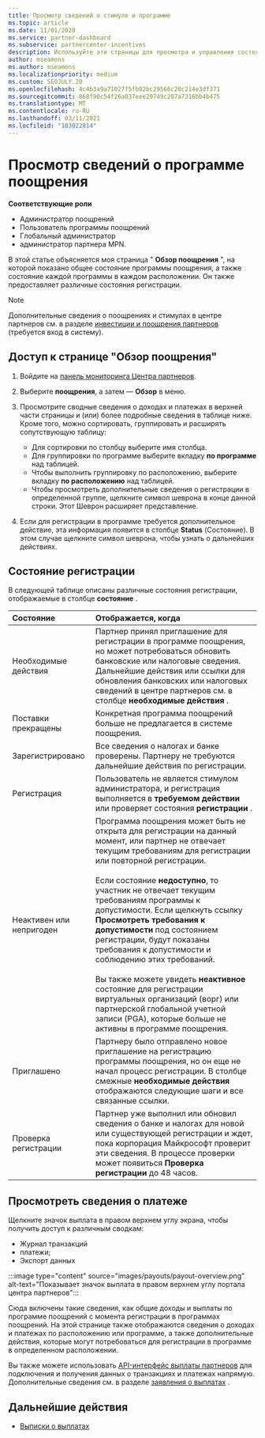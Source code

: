 ```yaml
---
title: Просмотр сведений о стимуле и программе
ms.topic: article
ms.date: 11/01/2020
ms.service: partner-dashboard
ms.subservice: partnercenter-incentives
description: Используйте эти страницы для просмотра и управления состоянием программы поощрения
author: mseamons
ms.author: mseamons
ms.localizationpriority: medium
ms.custom: SEOJULY.20
ms.openlocfilehash: 4c4b3a9a71027f5fb02bc29566c20c214e3df371
ms.sourcegitcommit: 868f90c54f26a037eee29749c207a7316bb4b475
ms.translationtype: MT
ms.contentlocale: ru-RU
ms.lasthandoff: 03/11/2021
ms.locfileid: "103022814"
---
```

# <a name="view-your-incentives-program-details"></a>Просмотр сведений о программе поощрения

**Соответствующие роли**

- Администратор поощрений
- Пользователь программы поощрений
- Глобальный администратор
- администратор партнера MPN.

В этой статье объясняется моя страница " **Обзор поощрения** ", на которой показано общее состояние программы поощрения, а также состояние каждой программы в каждом расположении. Он также предоставляет различные состояния регистрации.

>[!NOTE]
>Дополнительные сведения о поощрениях и стимулах в центре партнеров см. в разделе [инвестиции и поощрения партнеров](https://partner.microsoft.com/membership/partner-incentives) (требуется вход в систему).

## <a name="access-the-incentives-overview-page"></a>Доступ к странице "Обзор поощрения"

1. Войдите на [панель мониторинга Центра партнеров](https://partner.microsoft.com/dashboard).
1. Выберите **поощрения**, а затем — **Обзор** в меню.
1. Просмотрите сводные сведения о доходах и платежах в верхней части страницы и (или) более подробные сведения в таблице ниже. Кроме того, можно сортировать, группировать и расширять сопутствующую таблицу:

   - Для сортировки по столбцу выберите имя столбца.
   - Для группировки по программе выберите вкладку **по программе** над таблицей.
   - Чтобы выполнить группировку по расположению, выберите вкладку **по расположению** над таблицей.
   - Чтобы просмотреть дополнительные сведения о регистрации в определенной группе, щелкните символ шеврона в конце данной строки. Этот Шеврон расширяет представление.
1. Если для регистрации в программе требуется дополнительное действие, эта информация появится в столбце **Status** (Состояние). В этом случае щелкните символ шеврона, чтобы узнать о дальнейших действиях.

## <a name="enrollment-status"></a>Состояние регистрации

В следующей таблице описаны различные состояния регистрации, отображаемые в столбце **состояние** .

| **Состояние**         | **Отображается, когда** |
|:------------------------------------|:------------------|
| Необходимые действия  | Партнер принял приглашение для регистрации в программе поощрения, но может потребоваться обновить банковские или налоговые сведения. Дальнейшие действия или ссылки для обновления банковских или налоговых сведений в центре партнеров см. в столбце **необходимые действия** . |
| Поставки прекращены  | Конкретная программа поощрений больше не предлагается в системе поощрения. |
| Зарегистрировано  | Все сведения о налогах и банке проверены. Партнеру не требуются дальнейшие действия по регистрации. |
| Регистрация  | Пользователь не является стимулом администратора, и регистрация выполняется в **требуемом действии** или проверяет состояния **регистрации** .|
| Неактивен или непригоден | Программа поощрения может быть не открыта для регистрации на данный момент, или партнер не отвечает текущим требованиям для регистрации или повторной регистрации. <br><br> Если состояние **недоступно**, то участник не отвечает текущим требованиям программы к допустимости. Если щелкнуть ссылку **Просмотреть требования к допустимости** под состоянием регистрации, будут показаны требования к допустимости и соблюдению этих требований. <br><br> Вы также можете увидеть **неактивное** состояние для регистрации виртуальных организаций (ворг) или партнерской глобальной учетной записи (PGA), которые больше не активны в программе поощрения.  |
| Приглашено  | Партнеру было отправлено новое приглашение на регистрацию программы поощрения, но он еще не начал процесс регистрации. В столбце смежные **необходимые действия** отображаются следующие шаги и все связанные ссылки.  |
| Проверка регистрации  | Партнер уже выполнил или обновил сведения о банке и налогах для новой или существующей регистрации и ждет, пока корпорация Майкрософт проверит эти сведения. В процессе проверки может появиться **Проверка регистрации** до 48 часов.  |

## <a name="see-your-payment-information"></a>Просмотреть сведения о платеже

Щелкните значок выплата в правом верхнем углу экрана, чтобы получить доступ к различным сводкам:

- Журнал транзакций
- платежи;
- Экспорт данных

:::image type="content" source="images/payouts/payout-overview.png" alt-text="Показывает значок выплата в правом верхнем углу портала центра партнеров":::

Сюда включены такие сведения, как общие доходы и выплаты по программе поощрений с момента регистрации в программах поощрений. На этой странице также отображаются сведения о доходах и платежах по расположению или программе, а также дополнительные действия, которые могут потребоваться для регистрации в программе в определенном расположении. 

Вы также можете использовать [API-интерфейс выплаты партнеров](https://apidocs.microsoft.com/services/partnerpayouts) для подключения и получения данных о транзакциях и платежах напрямую. Дополнительные сведения см. в разделе [заявления о выплатах](payout-statement.md) .

## <a name="next-steps"></a>Дальнейшие действия

- [Выписки о выплатах](payout-statement.md)

